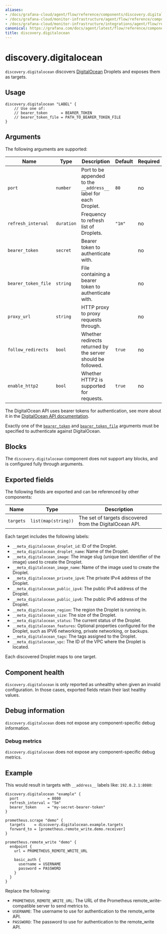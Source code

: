 ```yaml
---
aliases:
- /docs/grafana-cloud/agent/flow/reference/components/discovery.digitalocean/
- /docs/grafana-cloud/monitor-infrastructure/agent/flow/reference/components/discovery.digitalocean/
- /docs/grafana-cloud/monitor-infrastructure/integrations/agent/flow/reference/components/discovery.digitalocean/
canonical: https://grafana.com/docs/agent/latest/flow/reference/components/discovery.digitalocean/
title: discovery.digitalocean
---
```


# discovery.digitalocean

`discovery.digitalocean` discovers [DigitalOcean][] Droplets and exposes them as targets.

[DigitalOcean]: https://www.digitalocean.com/

## Usage

```river
discovery.digitalocean "LABEL" {
    // Use one of:
    // bearer_token      = BEARER_TOKEN
    // bearer_token_file = PATH_TO_BEARER_TOKEN_FILE
}
```

## Arguments

The following arguments are supported:

Name                | Type       | Description                                                                      | Default | Required
------------------- | ---------- | ---------------------------------------------------------------------- | ------- | --------
`port`              | `number`   | Port to be appended to the `__address__` label for each Droplet.       | `80`    | no
`refresh_interval`  | `duration` | Frequency to refresh list of Droplets.                                 | `"1m"`  | no
`bearer_token`      | `secret`   | Bearer token to authenticate with.                                     |         | no
`bearer_token_file` | `string`   | File containing a bearer token to authenticate with.                   |         | no
`proxy_url`         | `string`   | HTTP proxy to proxy requests through.                                  |         | no
`follow_redirects`  | `bool`     | Whether redirects returned by the server should be followed.           | `true`  | no
`enable_http2`      | `bool`     | Whether HTTP2 is supported for requests.                               | `true`  | no

The DigitalOcean API uses bearer tokens for authentication, see more about it in the [DigitalOcean API documentation](https://docs.digitalocean.com/reference/api/api-reference/#section/Authentication).

Exactly one of the [`bearer_token`](#arguments) and [`bearer_token_file`](#arguments) arguments must be specified to authenticate against DigitalOcean.

[arguments]: #arguments

## Blocks
The `discovery.digitalocean` component does not support any blocks, and is configured 
fully through arguments.


## Exported fields

The following fields are exported and can be referenced by other components:

Name      | Type                | Description
--------- | ------------------- | -----------
`targets` | `list(map(string))` | The set of targets discovered from the DigitalOcean API.

Each target includes the following labels:

* `__meta_digitalocean_droplet_id`: ID of the Droplet.
* `__meta_digitalocean_droplet_name`: Name of the Droplet.
* `__meta_digitalocean_image`: The image slug (unique text identifier of the image) used to create the Droplet.
* `__meta_digitalocean_image_name`: Name of the image used to create the Droplet.
* `__meta_digitalocean_private_ipv4`: The private IPv4 address of the Droplet.
* `__meta_digitalocean_public_ipv4`: The public IPv4 address of the Droplet.
* `__meta_digitalocean_public_ipv6`: The public IPv6 address of the Droplet.
* `__meta_digitalocean_region`: The region the Droplet is running in.
* `__meta_digitalocean_size`: The size of the Droplet.
* `__meta_digitalocean_status`: The current status of the Droplet.
* `__meta_digitalocean_features`: Optional properties configured for the Droplet, such as IPV6 networking, private networking, or backups.
* `__meta_digitalocean_tags`: The tags assigned to the Droplet.
* `__meta_digitalocean_vpc`: The ID of the VPC where the Droplet is located.

Each discovered Droplet maps to one target.

## Component health

`discovery.digitalocean` is only reported as unhealthy when given an invalid
configuration. In those cases, exported fields retain their last healthy
values.

## Debug information

`discovery.digitalocean` does not expose any component-specific debug information.

### Debug metrics

`discovery.digitalocean` does not expose any component-specific debug metrics.

## Example

This would result in targets with `__address__` labels like: `192.0.2.1:8080`:
```river
discovery.digitalocean "example" {
  port             = 8080
  refresh_interval = "5m"
  bearer_token     = "my-secret-bearer-token"
}

prometheus.scrape "demo" {
  targets    = discovery.digitalocean.example.targets
  forward_to = [prometheus.remote_write.demo.receiver]
}

prometheus.remote_write "demo" {
  endpoint {
    url = PROMETHEUS_REMOTE_WRITE_URL

    basic_auth {
      username = USERNAME
      password = PASSWORD
    }
  }
}
```
Replace the following:
  - `PROMETHEUS_REMOTE_WRITE_URL`: The URL of the Prometheus remote_write-compatible server to send metrics to.
  - `USERNAME`: The username to use for authentication to the remote_write API.
  - `PASSWORD`: The password to use for authentication to the remote_write API.
